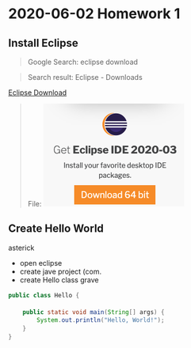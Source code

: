 # 2020-06-02 Homework 1

## Install Eclipse
>Google Search: eclipse download

>Search result: Eclipse - Downloads

[Eclipse Download](https://www.eclipse.org/downloads/)
>File: 
![Eclipse Download image](eclipseDownload.png)

## Create Hello World
asterick
* open eclipse
* create jave project (com.
* create Hello class
grave
```java
public class Hello {

	public static void main(String[] args) {
		System.out.println("Hello, World!");
	}
}

```
